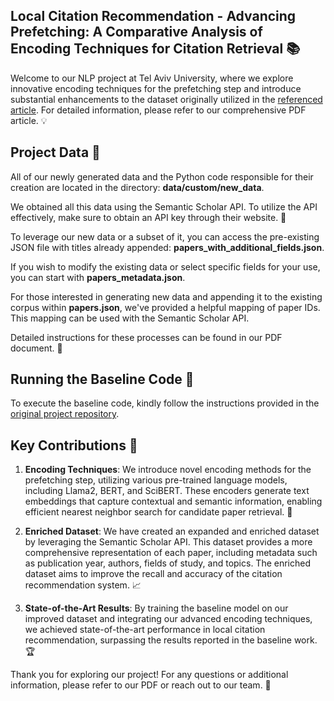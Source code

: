 ## Local Citation Recommendation - Advancing Prefetching: A Comparative Analysis of Encoding Techniques for Citation Retrieval 📚

Welcome to our NLP project at Tel Aviv University, where we explore innovative encoding techniques for the prefetching step and introduce substantial enhancements to the dataset originally utilized in the [referenced article](https://github.com/nianlonggu/Local-Citation-Recommendation). For detailed information, please refer to our comprehensive PDF article. 💡

## Project Data 📂

All of our newly generated data and the Python code responsible for their creation are located in the directory: **data/custom/new_data**.

We obtained all this data using the Semantic Scholar API. To utilize the API effectively, make sure to obtain an API key through their website. 🔑

To leverage our new data or a subset of it, you can access the pre-existing JSON file with titles already appended: **papers_with_additional_fields.json**.

If you wish to modify the existing data or select specific fields for your use, you can start with **papers_metadata.json**.

For those interested in generating new data and appending it to the existing corpus within **papers.json**, we've provided a helpful mapping of paper IDs. This mapping can be used with the Semantic Scholar API.

Detailed instructions for these processes can be found in our PDF document. 📄

## Running the Baseline Code 🚀

To execute the baseline code, kindly follow the instructions provided in the [original project repository](https://github.com/nianlonggu/Local-Citation-Recommendation).

## Key Contributions 🌟

1. **Encoding Techniques**: We introduce novel encoding methods for the prefetching step, utilizing various pre-trained language models, including Llama2, BERT, and SciBERT. These encoders generate text embeddings that capture contextual and semantic information, enabling efficient nearest neighbor search for candidate paper retrieval. 🧠

2. **Enriched Dataset**: We have created an expanded and enriched dataset by leveraging the Semantic Scholar API. This dataset provides a more comprehensive representation of each paper, including metadata such as publication year, authors, fields of study, and topics. The enriched dataset aims to improve the recall and accuracy of the citation recommendation system. 📈

3. **State-of-the-Art Results**: By training the baseline model on our improved dataset and integrating our advanced encoding techniques, we achieved state-of-the-art performance in local citation recommendation, surpassing the results reported in the baseline work. 🏆

Thank you for exploring our project! For any questions or additional information, please refer to our PDF or reach out to our team. 📩

